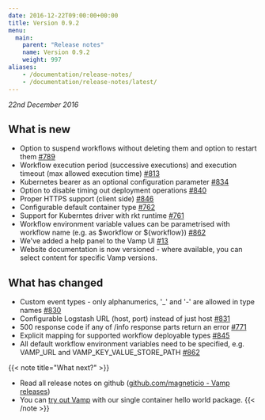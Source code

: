 ```yaml
---
date: 2016-12-22T09:00:00+00:00
title: Version 0.9.2
menu:
  main:
    parent: "Release notes"
    name: Version 0.9.2
    weight: 997
aliases:
    - /documentation/release-notes/
    - /documentation/release-notes/latest/
---
```


_22nd December 2016_


## What is new
* Option to suspend workflows without deleting them and option to restart them [#789](https://github.com/magneticio/vamp/issues/789)
* Workflow execution period (successive executions) and execution timeout (max allowed execution time) [#813](https://github.com/magneticio/vamp/issues/813)
* Kubernetes bearer as an optional configuration parameter [#834](https://github.com/magneticio/vamp/issues/834)
* Option to disable timing out deployment operations [#840](https://github.com/magneticio/vamp/issues/840)
* Proper HTTPS support (client side) [#846](https://github.com/magneticio/vamp/issues/846)
* Configurable default container type [#762](https://github.com/magneticio/vamp/issues/762)
* Support for Kuberntes driver with rkt runtime [#761](https://github.com/magneticio/vamp/issues/761)
* Workflow environment variable values can be parametrised with workflow name (e.g. as $workflow or ${workflow}) [#862](https://github.com/magneticio/vamp/issues/862)
* We've added a help panel to the Vamp UI [#13](https://github.com/magneticio/vamp-ui/issues/13)
* Website documentation is now versioned - where available, you can select content for specific Vamp versions.

## What has changed
* Custom event types - only alphanumerics, '_' and '-' are allowed in type names [#830](https://github.com/magneticio/vamp/issues/830)
* Configurable Logstash URL (host, port) instead of just host [#831](https://github.com/magneticio/vamp/issues/831)
* 500 response code if any of /info response parts return an error [#771](https://github.com/magneticio/vamp/issues/771)
* Explicit mapping for supported workflow deployable types [#845](https://github.com/magneticio/vamp/issues/845)
* All default workflow environment variables need to be specified, e.g. VAMP_URL and VAMP_KEY_VALUE_STORE_PATH [#862](https://github.com/magneticio/vamp/issues/862)

{{< note title="What next?" >}}
* Read all release notes on github ([github.com/magneticio - Vamp releases](https://github.com/magneticio/vamp/releases))
* You can [try out Vamp](/documentation/installation/hello-world) with our single container hello world package.
{{< /note >}}
